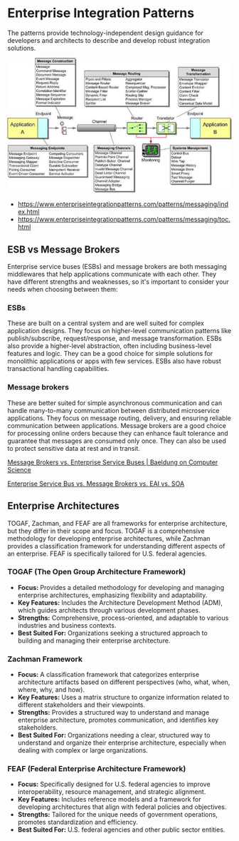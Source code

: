 # Enterprise Integration Patterns

The patterns provide technology-independent design guidance for developers and architects to describe and develop robust integration solutions.

![image](../../media/Enterprise-Integration-Patterns-image1.jpg)

- https://www.enterpriseintegrationpatterns.com/patterns/messaging/index.html
- https://www.enterpriseintegrationpatterns.com/patterns/messaging/toc.html

## ESB vs Message Brokers

Enterprise service buses (ESBs) and message brokers are both messaging middlewares that help applications communicate with each other. They have different strengths and weaknesses, so it's important to consider your needs when choosing between them:

### ESBs

These are built on a central system and are well suited for complex application designs. They focus on higher-level communication patterns like publish/subscribe, request/response, and message transformation. ESBs also provide a higher-level abstraction, often including business-level features and logic. They can be a good choice for simple solutions for monolithic applications or apps with few services. ESBs also have robust transactional handling capabilities.

### Message brokers

These are better suited for simple asynchronous communication and can handle many-to-many communication between distributed microservice applications. They focus on message routing, delivery, and ensuring reliable communication between applications. Message brokers are a good choice for processing online orders because they can enhance fault tolerance and guarantee that messages are consumed only once. They can also be used to protect sensitive data at rest and in transit.

[Message Brokers vs. Enterprise Service Buses | Baeldung on Computer Science](https://www.baeldung.com/cs/message-broker-vs-esb)

[Enterprise Service Bus vs. Message Brokers vs. EAI vs. SOA](https://www.linkedin.com/pulse/enterprise-service-bus-vs-message-brokers-eai-soa-anuj-varma/)

## Enterprise Architectures

TOGAF, Zachman, and FEAF are all frameworks for enterprise architecture, but they differ in their scope and focus. TOGAF is a comprehensive methodology for developing enterprise architectures, while Zachman provides a classification framework for understanding different aspects of an enterprise. FEAF is specifically tailored for U.S. federal agencies.

### TOGAF (The Open Group Architecture Framework)

- **Focus:** Provides a detailed methodology for developing and managing enterprise architectures, emphasizing flexibility and adaptability.
- **Key Features:** Includes the Architecture Development Method (ADM), which guides architects through various development phases.
- **Strengths:** Comprehensive, process-oriented, and adaptable to various industries and business contexts.
- **Best Suited For:** Organizations seeking a structured approach to building and managing their enterprise architecture.

### Zachman Framework

- **Focus:** A classification framework that categorizes enterprise architecture artifacts based on different perspectives (who, what, when, where, why, and how).
- **Key Features:** Uses a matrix structure to organize information related to different stakeholders and their viewpoints.
- **Strengths:** Provides a structured way to understand and manage enterprise architecture, promotes communication, and identifies key stakeholders.
- **Best Suited For:** Organizations needing a clear, structured way to understand and organize their enterprise architecture, especially when dealing with complex or large organizations.

### FEAF (Federal Enterprise Architecture Framework)

- **Focus:** Specifically designed for U.S. federal agencies to improve interoperability, resource management, and strategic alignment.
- **Key Features:** Includes reference models and a framework for developing architectures that align with federal policies and objectives.
- **Strengths:** Tailored for the unique needs of government operations, promotes standardization and efficiency.
- **Best Suited For:** U.S. federal agencies and other public sector entities.
